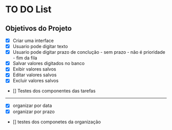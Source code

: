 # TO DO List 

## Objetivos do Projeto

- [x] Criar uma interface  
- [x] Usuario pode digitar texto
- [x] Usuario pode digitar prazo de conclução
      - sem prazo - não é prioridade - fim da fila
- [x] Salvar valores digitados no banco
- [x] Exibir valores salvos
- [x] Editar valores salvos
- [x] Excluir valores salvos
- [] Testes dos componentes das tarefas

---

- [x] organizar por data
- [x] organizar por prazo
- [] testes dos componetes da organização

